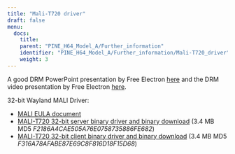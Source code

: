 ```yaml
---
title: "Mali-T720 driver"
draft: false
menu:
  docs:
    title:
    parent: "PINE_H64_Model_A/Further_information"
    identifier: "PINE_H64_Model_A/Further_information/Mali-T720_driver"
    weight: 3
---
```


A good DRM PowerPoint presentation by Free Electron [here](https://free-electrons.com/pub/conferences/2017/kr/ripard-drm/ripard-drm.pdf) and the DRM video presentation by Free Electron [here](https://www.youtube.com/watch?v=LbDOCJcDRoo).

32-bit Wayland MALI Driver:

* [MALI EULA document](https://files.pine64.org/doc/MALI/MALI%20EULA.pdf)
* [MALI-T720 32-bit server binary driver and binary download](https://files.pine64.org/os/sdk/H64-ver1.1/mali-t720-r18p0-01rel0-um-016-linux-opengles-release-wayland-server-gbm-composer-arm32-glibc.tar.bz2) (3.4 MB MD5 _F2186A4CAE505A76E0758735886FE682_)
* [MALI-T720 32-bit client binary driver and binary download](https://files.pine64.org/os/sdk/H64-ver1.1/mali-t720-r18p0-01rel0-um-016-linux-opengles-release-wayland-client-gbm-composer-arm32-glibc.tar.bz2) (3.4 MB MD5 _F316A78AFABE87E69C8F816D18F15D68_)
